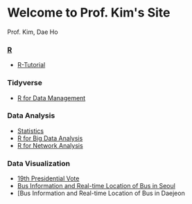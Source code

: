 # Welcome to Prof. Kim's Site
Prof. Kim, Dae Ho



### [R](./R)

- [R-Tutorial](./R/R-Tutorial/index.html)

### Tidyverse

- [R for Data Management](./R/R-for-Data-Management/index.html)

### Data Analysis

- [Statistics](https://kmis.gitbook.io/statistics/)
- [R for Big Data Analysis](./R/R-for-BigData-Analysis/index.html)
- [R for Network Analysis](./R/R-for-Network-Analysis/index.html)

### Data Visualization

- [19th Presidential Vote](./R/GGMAP_19th_Presidential_Vote)
- [Bus Information and Real-time Location of Bus in Seoul](./R/BusRoute_Seoul/index.html)
- [Bus Information and Real-time Location of Bus in Daejeon